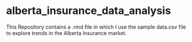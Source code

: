 # alberta_insurance_data_analysis
This Repository contains a .rmd file in which I use the sample data.csv file to explore trends in the Alberta Insurance market.
